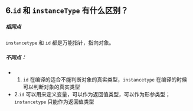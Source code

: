 ## 6.`id` 和 `instanceType` 有什么区别？


##### 相同点
`instancetype` 和 `id` 都是万能指针，指向对象。 


#####  不同点： 

- 1. `id` 在编译的适合不能判断对象的真实类型，`instancetype` 在编译的时候可以判断对象的真实类型 
- 2.`id` 可以用来定义变量，可以作为返回值类型，可以作为形参类型；`instancetype` 只能作为返回值类型 


